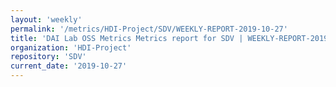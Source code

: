 ```yaml
---
layout: 'weekly'
permalink: '/metrics/HDI-Project/SDV/WEEKLY-REPORT-2019-10-27'
title: 'DAI Lab OSS Metrics Metrics report for SDV | WEEKLY-REPORT-2019-10-27'
organization: 'HDI-Project'
repository: 'SDV'
current_date: '2019-10-27'
---
```

